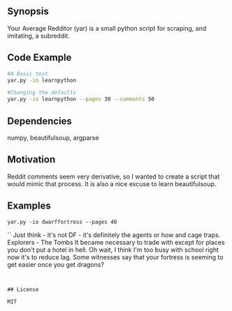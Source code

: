 ## Synopsis

Your Average Redditor (yar) is a small python script for scraping, and imitating, a subreddit.

## Code Example

```bash
#A Basic test
yar.py -io learnpython

#Changing the defaults
yar.py -io learnpython --pages 30 --comments 50
```

## Dependencies

numpy, beautifulsoup, argparse

## Motivation

Reddit comments seem very derivative, so I wanted to create a script that would mimic that process.
It is also a nice excuse to learn beautifulsoup.

## Examples
`yar.py -io dwarffortress --pages 40`

``
Just think - it's not DF - it's definitely the agents or how and cage traps.
Explorers - The Tombs It became necessary to trade with except for places you don't put a hotel in hell.
Oh wait, I think I'm too busy with school right now it's to reduce lag.
Some witnesses say that your fortress is seeming to get easier once you get dragons?
```


## License

MIT
